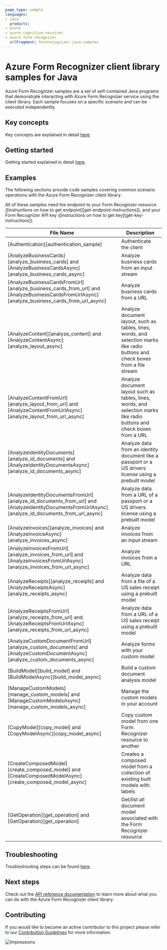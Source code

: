 ```yaml
---
page_type: sample
languages:
- java
  products:
- azure
- azure-cognitive-services
- azure-form-recognizer
  urlFragment: formrecognizer-java-samples
---
```


# Azure Form Recognizer client library samples for Java

Azure Form Recognizer samples are a set of self-contained Java programs that demonstrate interacting with Azure Form Recognizer service
using the client library. Each sample focuses on a specific scenario and can be executed independently.

## Key concepts
Key concepts are explained in detail [here][SDK_README_KEY_CONCEPTS].

## Getting started
Getting started explained in detail [here][SDK_README_GETTING_STARTED].

## Examples
The following sections provide code samples covering common scenario operations with the Azure Form Recognizer client library.

All of these samples need the endpoint to your Form Recognizer resource ([instructions on how to get endpoint][get-endpoint-instructions]), and your Form Recognizer API key ([instructions on how to get key][get-key-instructions]).

|**File Name**|**Description**|
|----------------|-------------|
|[Authentication][authentication_sample]|Authenticate the client|
|[AnalyzeBusinessCards][analyze_business_cards] and [AnalyzeBusinessCardsAsync][analyze_business_cards_async]|Analyze business cards from an input stream|
|[AnalyzeBusinessCardsFromUrl][analyze_business_cards_from_url] and [AnalyzeBusinessCardsFromUrlAsync][analyze_business_cards_from_url_async]|Analyze business cards from a URL|
|[AnalyzeContent][analyze_content] and [AnalyzeContentAsync][analyze_layout_async]|Analyze document layout, such as tables, lines, words, and selection marks like radio buttons and check boxes from a file stream|
|[AnalyzeContentFromUrl][analyze_layout_from_url] and [AnalyzeContentFromUrlAsync][analyze_layout_from_url_async]|Analyze document layout such as tables, lines, words, and selection marks like radio buttons and check boxes from a URL|
|[AnalyzeIdentityDocuments][analyze_id_documents] and [AnalyzeIdentityDocumentsAsync][analyze_id_documents_async]|Analyze data from an identity document like a passport or a US drivers license using a prebuilt model|
|[AnalyzeIdentityDocumentsFromUrl][analyze_id_documents_from_url] and [AnalyzeIdentityDocumentsFromUrlAsync][analyze_id_documents_from_url_async]|Analyze data from a URL of a passport or a US drivers license using a prebuilt model|
|[AnalyzeInvoices][analyze_invoices] and [AnalyzeInvoiceAsync][analyze_invoices_async]|Analyze invoices from an input stream|
|[AnalyzeInvoicesFromUrl][analyze_invoices_from_url] and [AnalyzeInvoicesFromUrlAsync][analyze_invoices_from_url_async]|Analyze invoices from a URL|
|[AnalyzeReceipts][analyze_receipts] and [AnalyzeReceiptsAsync][analyze_receipts_async]|Analyze data from a file of a US sales receipt using a prebuilt model|
|[AnalyzeReceiptsFromUrl][analyze_receipts_from_url] and [AnalyzeReceiptsFromUrlAsync][analyze_receipts_from_url_async]|Analyze data from a URL of a US sales receipt using a prebuilt model|
|[AnalyzeCustomDocumentFromUrl][analyze_custom_documents] and [AnalyzeCustomDocumentAsync][analyze_custom_documents_async]|Analyze forms with your custom model|
|[BuildModel][build_model] and [BuildModelAsync][build_model_async]|Build a custom document analysis model|
|[ManageCustomModels][manage_custom_models] and [ManageCustomModelsAsync][manage_custom_models_async]|Manage the custom models in your account|
|[CopyModel][copy_model] and [CopyModelAsync][copy_model_async]|Copy custom model from one Form Recognizer resource to another|
|[CreateComposedModel][create_composed_model] and [CreateComposedModelAsync][create_composed_model_async]|Creates a composed model from a collection of existing built models with labels|
|[GetOperation][get_operation] and [GetOperation][get_operation]| Get/list all document model associated with the Form Recognizer resource|

## Troubleshooting
Troubleshooting steps can be found [here][SDK_README_TROUBLESHOOTING].

## Next steps
Check out the [API reference documentation][java_fr_ref_docs] to learn more about
what you can do with the Azure Form Recognizer client library.

## Contributing
If you would like to become an active contributor to this project please refer to our [Contribution
Guidelines][SDK_README_CONTRIBUTING] for more information.

<!-- LINKS -->
[SDK_README_CONTRIBUTING]: https://github.com/Azure/azure-sdk-for-java/blob/main/sdk/formrecognizer/azure-ai-formrecognizer/README.md#contributing
[SDK_README_GETTING_STARTED]: https://github.com/Azure/azure-sdk-for-java/blob/main/sdk/formrecognizer/azure-ai-formrecognizer/README.md#getting-started
[SDK_README_TROUBLESHOOTING]: https://github.com/Azure/azure-sdk-for-java/blob/main/sdk/formrecognizer/azure-ai-formrecognizer/README.md#troubleshooting
[SDK_README_KEY_CONCEPTS]: https://github.com/Azure/azure-sdk-for-java/blob/main/sdk/formrecognizer/azure-ai-formrecognizer/README.md#key-concepts
[SDK_README_DEPENDENCY]: ../../README.md#include-the-package
[SDK_README_NEXT_STEPS]: ../../README.md#next-steps
[java_fr_ref_docs]: https://aka.ms/azsdk-java-formrecognizer-ref-docs

[comment]: <> ([create_composed_model]: https://github.com/Azure/azure-sdk-for-java/blob/main/sdk/formrecognizer/azure-ai-formrecognizer/src/samples/java/com/azure/ai/formrecognizer/administration/CreateComposedModel.java)

[comment]: <> ([create_composed_model_async]: https://github.com/Azure/azure-sdk-for-java/blob/main/sdk/formrecognizer/azure-ai-formrecognizer/src/samples/java/com/azure/ai/formrecognizer/administration/CreateComposedModelAsync.java)

[comment]: <> ([authentication_sample]: https://github.com/Azure/azure-sdk-for-java/blob/main/sdk/formrecognizer/azure-ai-formrecognizer/src/samples/java/com/azure/ai/formrecognizer/Authentication.java)

[comment]: <> ([get-endpoint-instructions]: https://github.com/Azure/azure-sdk-for-java/tree/main/sdk/formrecognizer/azure-ai-formrecognizer#create-a-form-recognizer-resource)

[comment]: <> ([get-key-instructions]: https://github.com/Azure/azure-sdk-for-java/tree/main/sdk/formrecognizer/azure-ai-formrecognizer#create-a-form-recognizer-client-using-azurekeycredential)

[comment]: <> ([manage_custom_models]: https://github.com/Azure/azure-sdk-for-java/blob/main/sdk/formrecognizer/azure-ai-formrecognizer/src/samples/java/com/azure/ai/formrecognizer/administrationManageCustomModels.java)

[comment]: <> ([manage_custom_models_async]: https://github.com/Azure/azure-sdk-for-java/blob/main/sdk/formrecognizer/azure-ai-formrecognizer/src/samples/java/com/azure/ai/formrecognizer/administrationManageCustomModelsAsync.java)

[comment]: <> ([analyze_business_cards]:https://github.com/Azure/azure-sdk-for-java/blob/main/sdk/formrecognizer/azure-ai-formrecognizer/src/samples/java/com/azure/ai/formrecognizer/AnalyzeBusinessCard.java)

[comment]: <> ([analyze_business_cards_async]:https://github.com/Azure/azure-sdk-for-java/blob/main/sdk/formrecognizer/azure-ai-formrecognizer/src/samples/java/com/azure/ai/formrecognizer/AnalyzeBusinessCardAsync.java)

[comment]: <> ([analyze_business_cards_from_url]:https://github.com/Azure/azure-sdk-for-java/blob/main/sdk/formrecognizer/azure-ai-formrecognizer/src/samples/java/com/azure/ai/formrecognizer/AnalyzeBusinessCardFromUrl.java)

[comment]: <> ([analyze_business_cards_from_url_async]:https://github.com/Azure/azure-sdk-for-java/blob/main/sdk/formrecognizer/azure-ai-formrecognizer/src/samples/java/com/azure/ai/formrecognizer/AnalyzeBusinessCardFromUrlAsync.java)

[comment]: <> ([analyze_content]: https://github.com/Azure/azure-sdk-for-java/blob/main/sdk/formrecognizer/azure-ai-formrecognizer/src/samples/java/com/azure/ai/formrecognizer/AnalyzeContent.java)

[comment]: <> ([analyze_layout_async]:https://github.com/Azure/azure-sdk-for-java/blob/main/sdk/formrecognizer/azure-ai-formrecognizer/src/samples/java/com/azure/ai/formrecognizer/AnalyzeContentAsync.java)

[comment]: <> ([analyze_layout_from_url]:https://github.com/Azure/azure-sdk-for-java/blob/main/sdk/formrecognizer/azure-ai-formrecognizer/src/samples/java/com/azure/ai/formrecognizer/AnalyzeContentFromUrl.java)

[comment]: <> ([analyze_layout_from_url_async]: https://github.com/Azure/azure-sdk-for-java/blob/main/sdk/formrecognizer/azure-ai-formrecognizer/src/samples/java/com/azure/ai/formrecognizer/AnalyzeContentFromUrlAsync.java)

[comment]: <> ([analyze_custom_documents]: https://github.com/Azure/azure-sdk-for-java/blob/main/sdk/formrecognizer/azure-ai-formrecognizer/src/samples/java/com/azure/ai/formrecognizer/AnalyzeCustomDocumentFromUrl.java)

[comment]: <> ([analyze_custom_documents_async]: https://github.com/Azure/azure-sdk-for-java/blob/main/sdk/formrecognizer/azure-ai-formrecognizer/src/samples/java/com/azure/ai/formrecognizer/AnalyzeCustomDocumentAsync.java)

[comment]: <> ([analyze_id_documents]: https://github.com/Azure/azure-sdk-for-java/blob/main/sdk/formrecognizer/azure-ai-formrecognizer/src/samples/java/com/azure/ai/formrecognizer/AnalyzeIdentityDocuments.java)

[comment]: <> ([analyze_id_documents_async]: https://github.com/Azure/azure-sdk-for-java/blob/main/sdk/formrecognizer/azure-ai-formrecognizer/src/samples/java/com/azure/ai/formrecognizer/AnalyzeIdentityDocumentsAsync.java)

[comment]: <> ([analyze_id_documents_from_url]: https://github.com/Azure/azure-sdk-for-java/blob/main/sdk/formrecognizer/azure-ai-formrecognizer/src/samples/java/com/azure/ai/formrecognizer/AnalyzeIdentityDocumentsFromUrl.java)

[comment]: <> ([analyze_id_documents_from_url_async]: https://github.com/Azure/azure-sdk-for-java/blob/main/sdk/formrecognizer/azure-ai-formrecognizer/src/samples/java/com/azure/ai/formrecognizer/AnalyzeIdentityDocumentsFromUrlAsync.java)

[comment]: <> ([analyze_invoices]: https://github.com/Azure/azure-sdk-for-java/blob/main/sdk/formrecognizer/azure-ai-formrecognizer/src/samples/java/com/azure/ai/formrecognizer/AnalyzeInvoices.java)

[comment]: <> ([analyze_invoices_async]:  https://github.com/Azure/azure-sdk-for-java/blob/main/sdk/formrecognizer/azure-ai-formrecognizer/src/samples/java/com/azure/ai/formrecognizer/AnalyzeInvoicesAsync.java)

[comment]: <> ([analyze_invoices_from_url]: https://github.com/Azure/azure-sdk-for-java/blob/main/sdk/formrecognizer/azure-ai-formrecognizer/src/samples/java/com/azure/ai/formrecognizer/AnalyzeInvoicesFromUrl.java)

[comment]: <> ([analyze_invoices_from_url_async]: https://github.com/Azure/azure-sdk-for-java/blob/main/sdk/formrecognizer/azure-ai-formrecognizer/src/samples/java/com/azure/ai/formrecognizer/AnalyzeInvoicesFromUrlAsync.java)

[comment]: <> ([analyze_receipts]: https://github.com/Azure/azure-sdk-for-java/blob/main/sdk/formrecognizer/azure-ai-formrecognizer/src/samples/java/com/azure/ai/formrecognizer/AnalyzeReceipts.java)

[comment]: <> ([analyze_receipts_async]: https://github.com/Azure/azure-sdk-for-java/blob/main/sdk/formrecognizer/azure-ai-formrecognizer/src/samples/java/com/azure/ai/formrecognizer/AnalyzeReceiptsAsync.java)

[comment]: <> ([analyze_receipts_from_url]: https://github.com/Azure/azure-sdk-for-java/blob/main/sdk/formrecognizer/azure-ai-formrecognizer/src/samples/java/com/azure/ai/formrecognizer/AnalyzeReceiptsFromUrl.java)

[comment]: <> ([analyze_receipts_from_url_async]: https://github.com/Azure/azure-sdk-for-java/blob/main/sdk/formrecognizer/azure-ai-formrecognizer/src/samples/java/com/azure/ai/formrecognizer/AnalyzeReceiptsFromUrlAsync.java)

[comment]: <> ([build_model]: https://github.com/Azure/azure-sdk-for-java/blob/main/sdk/formrecognizer/azure-ai-formrecognizer/src/samples/java/com/azure/ai/formrecognizer/administration/BuildModel.java)

[comment]: <> ([build_model_async]: https://github.com/Azure/azure-sdk-for-java/blob/main/sdk/formrecognizer/azure-ai-formrecognizer/src/samples/java/com/azure/ai/formrecognizer/administration/BuildModelAsync.java)

[comment]: <> ([copy_model]: https://github.com/Azure/azure-sdk-for-java/blob/main/sdk/formrecognizer/azure-ai-formrecognizer/src/samples/java/com/azure/ai/formrecognizer/administration/CopyModel.java)

[comment]: <> ([copy_model_async]: https://github.com/Azure/azure-sdk-for-java/blob/main/sdk/formrecognizer/azure-ai-formrecognizer/src/samples/java/com/azure/ai/formrecognizer/administration/CopyModelAsync.java)

[comment]: <> ([get_operation]: https://github.com/Azure/azure-sdk-for-java/blob/main/sdk/formrecognizer/azure-ai-formrecognizer/src/samples/java/com/azure/ai/formrecognizer/administration/GetOperationInfo.java)

[comment]: <> ([get_operation_async]: https://github.com/Azure/azure-sdk-for-java/blob/main/sdk/formrecognizer/azure-ai-formrecognizer/src/samples/java/com/azure/ai/formrecognizer/administration/GetOperationInfoAsync.java)

![Impressions](https://azure-sdk-impressions.azurewebsites.net/api/impressions/azure-sdk-for-java%2Fsdk%2Fformrecognizer%2Fazure-ai-formrecognizer%2FREADME.png)
